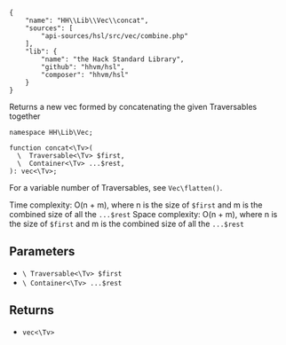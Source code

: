 ``` yamlmeta
{
    "name": "HH\\Lib\\Vec\\concat",
    "sources": [
        "api-sources/hsl/src/vec/combine.php"
    ],
    "lib": {
        "name": "the Hack Standard Library",
        "github": "hhvm/hsl",
        "composer": "hhvm/hsl"
    }
}
```




Returns a new vec formed by concatenating the given Traversables together




``` Hack
namespace HH\Lib\Vec;

function concat<\Tv>(
  \  Traversable<\Tv> $first,
  \  Container<\Tv> ...$rest,
): vec<\Tv>;
```




For a variable number of Traversables, see ` Vec\flatten() `.




Time complexity: O(n + m), where n is the size of ` $first ` and m is the
combined size of all the `` ...$rest ``
Space complexity: O(n + m), where n is the size of ``` $first ``` and m is the
combined size of all the ```` ...$rest ````




## Parameters




+ ` \ Traversable<\Tv> $first `
+ ` \ Container<\Tv> ...$rest `




## Returns




* ` vec<\Tv> `
<!-- HHAPIDOC -->
